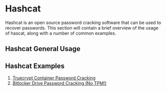 # Hashcat
Hashcat is an open source password cracking software that can be used to recover passwords.  This section will contain a brief overview of the usage of hascat, along with a number of common examples.

## Hashcat General Usage

## Hashcat Examples

1) [Truecrypt Container Password Cracking](truecrypt.md)
2) [Bitlocker Drive Password Cracking (No TPM!)](bitlocker.md)
